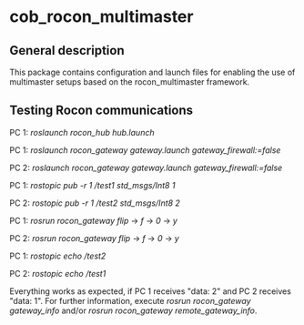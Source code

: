 cob_rocon_multimaster
===============

General description
---------------------
This package contains configuration and launch files for enabling the use of multimaster setups based on the rocon_multimaster framework.

Testing Rocon communications
---------------------
PC 1: *roslaunch rocon_hub hub.launch*

PC 1: *roslaunch rocon_gateway gateway.launch gateway_firewall:=false*

PC 2: *roslaunch rocon_gateway gateway.launch gateway_firewall:=false*

PC 1: *rostopic pub -r 1 /test1 std_msgs/Int8 1*

PC 2: *rostopic pub -r 1 /test2 std_msgs/Int8 2*

PC 1: *rosrun rocon_gateway flip* -> *f* -> *0* -> *y*

PC 2: *rosrun rocon_gateway flip* -> *f* -> *0* -> *y*

PC 1: *rostopic echo /test2*

PC 2: *rostopic echo /test1*

Everything works as expected, if PC 1 receives "data: 2" and PC 2 receives "data: 1". For further information, execute *rosrun rocon_gateway gateway_info* and/or *rosrun rocon_gateway remote_gateway_info*.
